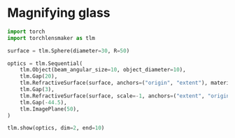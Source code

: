# Magnifying glass


```python
import torch
import torchlensmaker as tlm

surface = tlm.Sphere(diameter=30, R=50)

optics = tlm.Sequential(
    tlm.Object(beam_angular_size=10, object_diameter=10),
    tlm.Gap(20),
    tlm.RefractiveSurface(surface, anchors=("origin", "extent"), material="BK7-nd"),
    tlm.Gap(3),
    tlm.RefractiveSurface(surface, scale=-1, anchors=("extent", "origin"), material="air"),
    tlm.Gap(-44.5),
    tlm.ImagePlane(50),
)

tlm.show(optics, dim=2, end=10)
```


<TLMViewer src="./magnifying_glass_tlmviewer/magnifying_glass_0.json?url" />

